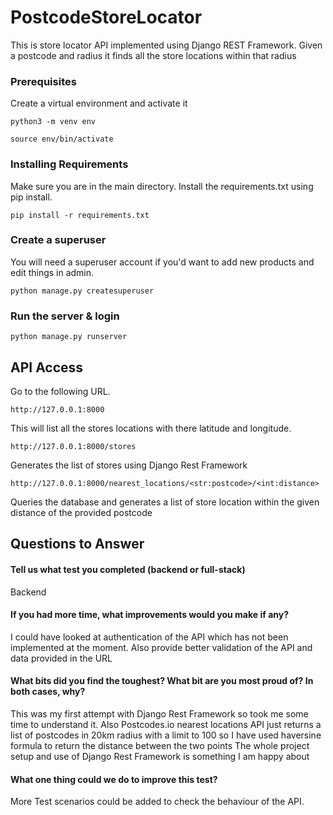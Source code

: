 # PostcodeStoreLocator

This is store locator API implemented using Django REST Framework. Given a postcode and radius it finds all the store locations within that radius

### Prerequisites

Create a virtual environment and activate it

```
python3 -m venv env
```

```
source env/bin/activate
```

### Installing Requirements

Make sure you are in the main directory. Install the requirements.txt using pip install.

```
pip install -r requirements.txt
```
### Create a superuser

You will need a superuser account if you'd want to add new products and edit things in admin.

```
python manage.py createsuperuser
```

### Run the server & login


```
python manage.py runserver
```



## API Access

Go to the following URL.
```
http://127.0.0.1:8000
```
This will list all the stores locations with there latitude and longitude.
```
http://127.0.0.1:8000/stores
```
Generates the list of stores using Django Rest Framework
```
http://127.0.0.1:8000/nearest_locations/<str:postcode>/<int:distance>
```
Queries the database and generates a list of store location within the given distance of the provided postcode


##  Questions to Answer
#### Tell us what test you completed (backend or full-stack)
Backend 

#### If you had more time, what improvements would you make if any?
 I could have looked at authentication of the API which has not been implemented at the moment.
 Also provide better validation of the API and data provided in the URL

#### What bits did you find the toughest? What bit are you most proud of? In both cases, why?
This was my first attempt with Django Rest Framework so took me some time to understand it. Also Postcodes.io nearest locations API just returns a list of postcodes in 20km radius with a limit to 100 so I have used haversine formula to return the distance between the two points
The whole project setup and use of Django Rest Framework is something I am happy about

#### What one thing could we do to improve this test?

More Test scenarios could be added to check the behaviour of the API.

